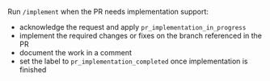Run `/implement` when the PR needs implementation support:

- acknowledge the request and apply `pr_implementation_in_progress`
- implement the required changes or fixes on the branch referenced in the PR
- document the work in a comment
- set the label to `pr_implementation_completed` once implementation is finished

